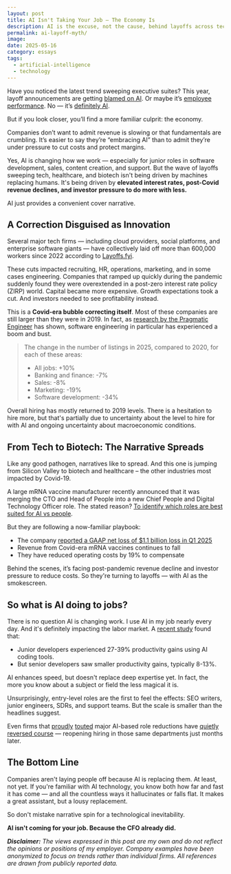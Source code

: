 ```yaml
---
layout: post
title: AI Isn't Taking Your Job – The Economy Is
description: AI is the excuse, not the cause, behind layoffs across tech and beyond.
permalink: ai-layoff-myth/
image: 
date: 2025-05-16
category: essays
tags:
  - artificial-intelligence
  - technology
---
```

Have you noticed the latest trend sweeping executive suites? This year, layoff announcements are getting [blamed on AI](https://sfstandard.com/2025/02/27/salesforce-marcbenioff-layoffs-tech-agents/). Or maybe it’s [employee performance](https://www.usatoday.com/story/money/2025/02/10/meta-layoffs-2025/78383801007/). No — it’s [definitely AI](https://techcrunch.com/2025/05/15/programmers-bore-the-brunt-of-microsofts-layoffs-in-its-home-state-as-ai-writes-up-to-30-of-its-code/).

But if you look closer, you’ll find a more familiar culprit: the economy.

Companies don’t want to admit revenue is slowing or that fundamentals are crumbling. It’s easier to say they’re “embracing AI” than to admit they’re under pressure to cut costs and protect margins.

Yes, AI is changing how we work — especially for junior roles in software development, sales, content creation, and support. But the wave of layoffs sweeping tech, healthcare, and biotech isn't being driven by machines replacing humans. It's being driven by **elevated interest rates, post-Covid revenue declines, and investor pressure to do more with less.**

AI just provides a convenient cover narrative.

## A Correction Disguised as Innovation

Several major tech firms — including cloud providers, social platforms, and enterprise software giants — have collectively laid off more than 600,000 workers since 2022 according to [Layoffs.fyi](https://layoffs.fyi/). 

These cuts impacted recruiting, HR, operations, marketing, and in some cases engineering. Companies that ramped up quickly during the pandemic suddenly found they were overextended in a post-zero interest rate policy (ZIRP) world. Capital became more expensive. Growth expectations took a cut. And investors needed to see profitability instead.

This is a **Covid-era bubble correcting itself**. Most of these companies are still larger than they were in 2019. In fact, as [research by the Pragmatic Engineer](https://newsletter.pragmaticengineer.com/p/software-engineering-job-openings) has shown, software engineering in particular has experienced a boom and bust.

> The change in the number of listings in 2025, compared to 2020, for each of these areas:
>
>- All jobs: +10%
>- Banking and finance: -7%
>- Sales: -8%
>- Marketing: -19%
>- Software development: -34%

Overall hiring has mostly returned to 2019 levels. There is a hesitation to hire more, but that's partially due to uncertainty about the level to hire for with AI and ongoing uncertainty about macroeconomic conditions.

## From Tech to Biotech: The Narrative Spreads

Like any good pathogen, narratives like to spread. And this one is jumping from Silicon Valley to biotech and healthcare – the other industries most impacted by Covid-19.

A large mRNA vaccine manufacturer recently announced that it was merging the CTO and Head of People into a new Chief People and Digital Technology Officer role. The stated reason? [To identify which roles are best suited for AI vs people](https://www.wsj.com/articles/why-moderna-merged-its-tech-and-hr-departments-95318c2a).

  But they are following a now-familiar playbook:

* The company [reported a GAAP net loss of $1.1 billion loss in Q1 2025](https://news.modernatx.com/news/news-details/2025/Moderna-Reports-First-Quarter-2025-Financial-Results-and-Provides-Business-Updates/default.aspx)
* Revenue from Covid-era mRNA vaccines continues to fall
* They have reduced operating costs by 19% to compensate

Behind the scenes, it’s facing post-pandemic revenue decline and investor pressure to reduce costs. So they're turning to layoffs — with AI as the smokescreen.

## So what is AI doing to jobs?

There is no question AI is changing work. I use AI in my job nearly every day. And it's definitely impacting the labor market. A [recent study](https://papers.ssrn.com/sol3/papers.cfm?abstract_id=4945566) found that:

* Junior developers experienced 27-39% productivity gains using AI coding tools.
* But senior developers saw smaller productivity gains, typically 8-13%.

AI enhances speed, but doesn't replace deep expertise yet. In fact, the more you know about a subject or field the less magical it is. 

Unsurprisingly, entry-level roles are the first to feel the effects: SEO writers, junior engineers, SDRs, and support teams. But the scale is smaller than the headlines suggest.

Even firms that [proudly](https://www.businessinsider.com/klarna-ceo-sebastian-siemiatkowski-ai-jobs-2024-12) [touted](https://edition.cnn.com/2024/01/09/tech/duolingo-layoffs-due-to-ai/index.html) major AI-based role reductions have [quietly reversed course](https://www.entrepreneur.com/business-news/klarna-ceo-reverses-course-by-hiring-more-humans-not-ai/491396) — reopening hiring in those same departments just months later.

## The Bottom Line

Companies aren't laying people off because AI is replacing them. At least, not yet. If you're familiar with AI technology, you know both how far and fast it has come — and all the countless ways it hallucinates or falls flat. It makes a great assistant, but a lousy replacement.

So don't mistake narrative spin for a technological inevitability.

**AI isn't coming for your job. Because the CFO already did.**

***Disclaimer:** The views expressed in this post are my own and do not reflect the opinions or positions of my employer. Company examples have been anonymized to focus on trends rather than individual firms. All references are drawn from publicly reported data.*